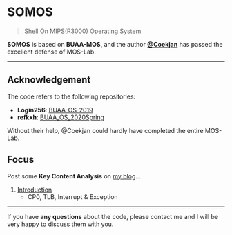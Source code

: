 SOMOS
===

> Shell On MIPS(R3000) Operating System

**SOMOS** is based on **BUAA-MOS**, and the author **[@Coekjan](https://github.com/Coekjan)** has passed the excellent defense of MOS-Lab.

---

## Acknowledgement

The code refers to the following repositories:
* **Login256**: [BUAA-OS-2019](https://github.com/login256/BUAA-OS-2019)
* **refkxh**: [BUAA_OS_2020Spring](https://github.com/refkxh/BUAA_OS_2020Spring)

Without their help, @Coekjan could hardly have completed the entire MOS-Lab.

## Focus

Post some **Key Content Analysis** on [my blog](https://coekjan.cn/)...
1. [Introduction](https://coekjan.cn/2021/07/15/Introduction/)
   * CP0, TLB, Interrupt & Exception

---

If you have **any questions** about the code, please contact me and I will be very happy to discuss them with you.